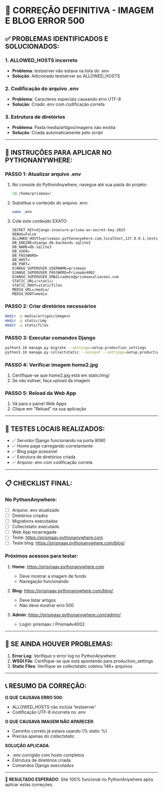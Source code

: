 # 🚨 CORREÇÃO DEFINITIVA - IMAGEM E BLOG ERROR 500

## ✅ PROBLEMAS IDENTIFICADOS E SOLUCIONADOS:

### 1. ALLOWED_HOSTS incorreto
- **Problema**: testserver não estava na lista do .env
- **Solução**: Adicionado testserver ao ALLOWED_HOSTS

### 2. Codificação do arquivo .env
- **Problema**: Caracteres especiais causando erro UTF-8
- **Solução**: Criado .env com codificação correta

### 3. Estrutura de diretórios
- **Problema**: Pasta media/artigos/imagens não existia
- **Solução**: Criada automaticamente pelo script

---

## 🔧 INSTRUÇÕES PARA APLICAR NO PYTHONANYWHERE:

### PASSO 1: Atualizar arquivo .env
1. No console do PythonAnywhere, navegue até sua pasta do projeto:
   ```bash
   cd /home/prismaav/
   ```

2. Substitua o conteúdo do arquivo .env:
   ```bash
   nano .env
   ```

3. Cole este conteúdo EXATO:
   ```
   SECRET_KEY=django-insecure-prisma-av-secret-key-2025
   DEBUG=False
   ALLOWED_HOSTS=prismaav.pythonanywhere.com,localhost,127.0.0.1,testserver
   DB_ENGINE=django.db.backends.sqlite3
   DB_NAME=db.sqlite3
   DB_USER=
   DB_PASSWORD=
   DB_HOST=
   DB_PORT=
   DJANGO_SUPERUSER_USERNAME=prismaav
   DJANGO_SUPERUSER_PASSWORD=PrismaAv4002
   DJANGO_SUPERUSER_EMAIL=admin@prismaavaliacoes.com
   STATIC_URL=/static/
   STATIC_ROOT=staticfiles
   MEDIA_URL=/media/
   MEDIA_ROOT=media
   ```

### PASSO 2: Criar diretórios necessários
```bash
mkdir -p media/artigos/imagens
mkdir -p static/img
mkdir -p staticfiles
```

### PASSO 3: Executar comandos Django
```bash
python3.10 manage.py migrate --settings=setup.production_settings
python3.10 manage.py collectstatic --noinput --settings=setup.production_settings
```

### PASSO 4: Verificar imagem home2.jpg
1. Certifique-se que home2.jpg está em static/img/
2. Se não estiver, faça upload da imagem

### PASSO 5: Reload da Web App
1. Vá para o painel Web Apps
2. Clique em "Reload" na sua aplicação

---

## 🧪 TESTES LOCAIS REALIZADOS:
- ✅ Servidor Django funcionando na porta 8080
- ✅ Home page carregando corretamente
- ✅ Blog page acessível
- ✅ Estrutura de diretórios criada
- ✅ Arquivo .env com codificação correta

---

## 📋 CHECKLIST FINAL:

### No PythonAnywhere:
- [ ] Arquivo .env atualizado
- [ ] Diretórios criados
- [ ] Migrations executadas
- [ ] Collectstatic executado
- [ ] Web App recarregada
- [ ] Teste: https://prismaav.pythonanywhere.com
- [ ] Teste blog: https://prismaav.pythonanywhere.com/blog/

### Próximos acessos para testar:
1. **Home**: https://prismaav.pythonanywhere.com
   - Deve mostrar a imagem de fundo
   - Navegação funcionando

2. **Blog**: https://prismaav.pythonanywhere.com/blog/
   - Deve listar artigos
   - Não deve mostrar erro 500

3. **Admin**: https://prismaav.pythonanywhere.com/admin/
   - Login: prismaav / PrismaAv4002

---

## 🚨 SE AINDA HOUVER PROBLEMAS:

1. **Error Log**: Verifique o error log no PythonAnywhere
2. **WSGI File**: Certifique-se que está apontando para production_settings
3. **Static Files**: Verifique se collectstatic coletou 146+ arquivos

---

## 📞 RESUMO DA CORREÇÃO:

**O QUE CAUSAVA ERRO 500**: 
- ALLOWED_HOSTS não incluía 'testserver' 
- Codificação UTF-8 incorreta no .env

**O QUE CAUSAVA IMAGEM NÃO APARECER**:
- Caminho correto já estava usando {% static %}
- Precisa apenas do collectstatic

**SOLUÇÃO APLICADA**:
- .env corrigido com hosts completos
- Estrutura de diretórios criada
- Comandos Django executados

---

🎯 **RESULTADO ESPERADO**: Site 100% funcional no PythonAnywhere após aplicar estas correções.
